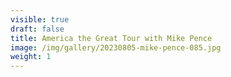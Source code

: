 ```yaml
---
visible: true
draft: false
title: America the Great Tour with Mike Pence
image: /img/gallery/20230805-mike-pence-085.jpg
weight: 1
---
```

